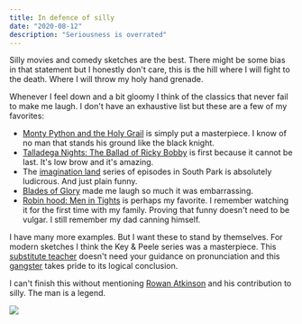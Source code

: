 ```yaml
---
title: In defence of silly
date: "2020-08-12"
description: "Seriousness is overrated"
---
```


Silly movies and comedy sketches are the best. There might be some bias in that statement but I honestly don't care, this is the hill where I will fight to the death. Where I will throw my holy hand grenade.

Whenever I feel down and a bit gloomy I think of the classics that never fail to make me laugh. I don't have an exhaustive list but these are a few of my favorites:

- [Monty Python and the Holy Grail](https://en.wikipedia.org/wiki/Monty_Python_and_the_Holy_Grail) is simply put a masterpiece. I know of no man that stands his ground like the black knight.
- [Talladega Nights: The Ballad of Ricky Bobby](https://en.wikipedia.org/wiki/Talladega_Nights:_The_Ballad_of_Ricky_Bobby) is first because it cannot be last. It's low brow and it's amazing.
- The [imagination land](https://en.wikipedia.org/wiki/Imaginationland_Episode_I) series of episodes in South Park is absolutely ludicrous. And just plain funny.
- [Blades of Glory](https://en.wikipedia.org/wiki/Blades_of_Glory) made me laugh so much it was embarrassing.
- [Robin hood: Men in Tights](https://en.wikipedia.org/wiki/Robin_Hood:_Men_in_Tights) is perhaps my favorite. I remember watching it for the first time with my family. Proving that funny doesn't need to be vulgar. I still remember my dad canning himself.

I have many more examples. But I want these to stand by themselves. For modern sketches I think the Key & Peele series was a masterpiece. This [substitute teacher](https://www.youtube.com/watch?v=Dd7FixvoKBw) doesn't need your guidance on pronunciation and this [gangster](https://www.youtube.com/watch?v=_BFSLPjUCUU) takes pride to its logical conclusion.

I can't finish this without mentioning [Rowan Atkinson](https://en.wikipedia.org/wiki/Rowan_Atkinson) and his contribution to silly. The man is a legend.

![](https://media.giphy.com/media/m9NSQjJEPv5AY/giphy.gif)